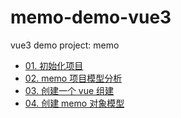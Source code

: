 # memo-demo-vue3
vue3 demo project: memo

+ [01. 初始化项目](./docs/01.initial-project.md)
+ [02. memo 项目模型分析](./docs/02.memo-project-modules.md)
+ [03. 创建一个 vue 组建](./docs/03.vue-component.md)
+ [04. 创建 memo 对象模型](./docs/04.memo-object-model.md)
